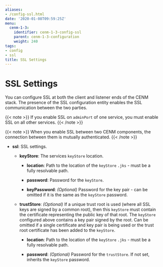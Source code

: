```yaml
---
aliases:
- /config-ssl.html
date: '2020-01-08T09:59:25Z'
menu:
  cenm-1-3:
    identifier: cenm-1-3-config-ssl
    parent: cenm-1-3-configuration
    weight: 240
tags:
- config
- ssl
title: SSL Settings
---
```



# SSL Settings

You can configure SSL at both the client and listener ends of the CENM stack. The presence of the SSL configuration entity enables the SSL communication between the two parties.

{{< note >}}
If you enable SSL on `adminPort` of one service, you must enable SSL on all other services.
{{< /note >}}

{{< note >}}
When you enable SSL between two CENM components, the connection between them is mutually authenticated.
{{< /note >}}


* **ssl**:
SSL settings.


  * **keyStore**:
  The services `keyStore` location.


    * **location**:
    Path to the location of the `keyStore` `.jks` - must be a fully resolvable path.


    * **password**:
    Password for the `keyStore`.


    * **keyPassword**:
    *(Optional)* Password for the key pair - can be omitted if it is the same as the `keyStore` password.


  * **trustStore**:
  *(Optional)* If a unique trust root is used (where all SSL keys are signed by a common root), then this `keyStore` must contain the certificate representing the public key of
  that root. The `keyStore` configured above contains a key pair signed by the root. Can be omitted if a single certificate and key pair is being used or the trust root certificate
  has been added to the `keyStore`.

    * **location**:
    Path to the location of the `keyStore` `.jks` - must be a fully resolvable path.


    * **password**:
    *(Optional)* Password for the `trustStore`. If not set, inherits the `keyStore` password.
